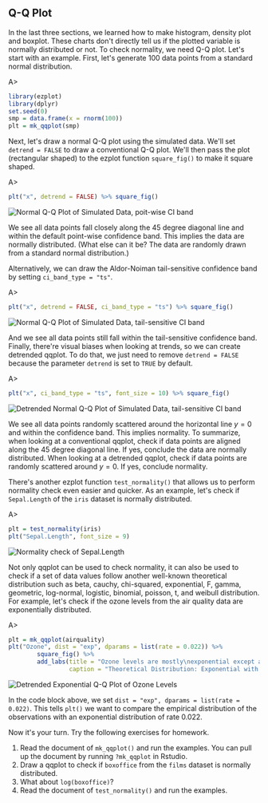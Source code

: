 ## Q-Q Plot

In the last three sections, we learned how to make histogram, density plot and
boxplot. These charts don't directly tell us if the plotted variable is normally
distributed or not. To check normality, we need Q-Q plot. Let's start with an
example. First, let's generate 100 data points from a standard normal distribution.

A>
```r
library(ezplot)
library(dplyr)
set.seed(0)
smp = data.frame(x = rnorm(100))
plt = mk_qqplot(smp)
```

Next, let's draw a normal Q-Q plot using the simulated data. We'll set 
`detrend = FALSE` to draw a conventional Q-Q plot. We'll then pass the
plot (rectangular shaped) to the ezplot function `square_fig()` to make it 
square shaped. 

A>
```r
plt("x", detrend = FALSE) %>% square_fig() 
```

![Normal Q-Q Plot of Simulated Data, poit-wise CI band](images/qqplot_smp_p1-1.png)

We see all data points fall closely along the 45 degree diagonal line and within 
the default point-wise confidence band. This implies the data are normally 
distributed. (What else can it be? The data are randomly drawn from a standard 
normal distribution.) 

Alternatively, we can draw the Aldor-Noiman tail-sensitive confidence band
by setting `ci_band_type = "ts"`. 

A>
```r
plt("x", detrend = FALSE, ci_band_type = "ts") %>% square_fig()
```

![Normal Q-Q Plot of Simulated Data, tail-sensitive CI band](images/qqplot_smp_p2-1.png)

And we see all data points still fall within the tail-sensitive confidence band.  
Finally, there're visual biases when looking at trends, so we can create 
detrended qqplot. To do that, we just need to remove `detrend = FALSE` 
because the parameter `detrend` is set to `TRUE` by default.

A>
```r
plt("x", ci_band_type = "ts", font_size = 10) %>% square_fig()
```

![Detrended Normal Q-Q Plot of Simulated Data, tail-sensitive CI band](images/qqplot_smp_p3-1.png)

We see all data points randomly scattered around the horizontal line $y = 0$ and
within the confidence band. This implies normality. To summarize, when
looking at a conventional qqplot, check if data points are aligned along the 45
degree diagonal line. If yes, conclude the data are normally distributed. When
looking at a detrended qqplot, check if data points are randomly scattered 
around $y = 0$. If yes, conclude normality. 

There's another ezplot function `test_normality()` that allows us to perform
normality check even easier and quicker. As an example, let's check if 
`Sepal.Length` of the `iris` dataset is normally distributed.

A>
```r
plt = test_normality(iris)
plt("Sepal.Length", font_size = 9)
```

![Normality check of Sepal.Length](images/test_norm_sepallength-1.png)

Not only qqplot can be used to check normality, it can also be used to check if
a set of data values follow another well-known theoretical distribution such as
beta, cauchy, chi-squared, exponential, F, gamma, geometric, log-normal, 
logistic, binomial, poisson, t, and weibull distribution. For example, let's 
check if the ozone levels from the air quality data are exponentially 
distributed.

A>
```r
plt = mk_qqplot(airquality)
plt("Ozone", dist = "exp", dparams = list(rate = 0.022)) %>% 
        square_fig() %>%
        add_labs(title = "Ozone levels are mostly\nexponential except at the tail",
                 caption = "Theoretical Distribution: Exponential with rate 0.022")
```

![Detrended Exponential Q-Q Plot of Ozone Levels](images/qqplot_ozone-1.png)

In the code block above, we set `dist = "exp", dparams = list(rate = 0.022)`. 
This tells `plt()` we want to compare the empirical distribution of the 
observations with an exponential distribution of rate 0.022. 

Now it's your turn. Try the following exercises for homework.

1. Read the document of `mk_qqplot()` and run the examples. You can pull up the 
document by running `?mk_qqplot` in Rstudio. 
2. Draw a qqplot to check if `boxoffice` from the `films` dataset is normally distributed.
3. What about `log(boxoffice)`?
4. Read the document of `test_normality()` and run the examples. 
